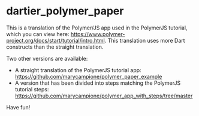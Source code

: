 dartier_polymer_paper
=====================

This is a translation of the Polymer/JS app used in the PolymerJS tutorial, which you can view here: https://www.polymer-project.org/docs/start/tutorial/intro.html. This translation uses more Dart constructs than the straight translation.

Two other versions are available:

* A straight translation of the PolymerJS tutorial app:  https://github.com/marycampione/polymer_paper_example
* A version that has been divided into steps matching the PolymerJS tutorial steps: https://github.com/marycampione/polymer_app_with_steps/tree/master

Have fun!
